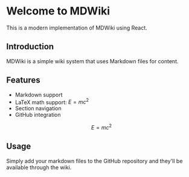 # Welcome to MDWiki

This is a modern implementation of MDWiki using React.

## Introduction

MDWiki is a simple wiki system that uses Markdown files for content.

## Features

- Markdown support
- LaTeX math support: $E = mc^2$
- Section navigation
- GitHub integration

$$
E = mc^2
$$

## Usage

Simply add your markdown files to the GitHub repository and they'll be available through the wiki.
